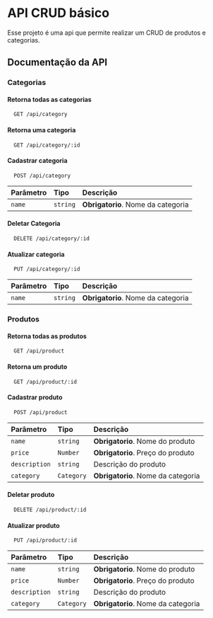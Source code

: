
# API CRUD básico

Esse projeto é uma api que permite realizar um CRUD de produtos e categorias.




## Documentação da API

### Categorias
#### Retorna todas as categorias

```http
  GET /api/category
```

#### Retorna uma categoria

```http
  GET /api/category/:id
```



#### Cadastrar categoria

```http
  POST /api/category 
```

| Parâmetro   | Tipo       | Descrição                                   |
| :---------- | :--------- | :------------------------------------------ |
| `name` | `string` |  **Obrigatorio**. Nome da categoria | 


#### Deletar Categoria

```http
  DELETE /api/category/:id
```

#### Atualizar categoria

```http
  PUT /api/category/:id 
```

| Parâmetro   | Tipo       | Descrição                                   |
| :---------- | :--------- | :------------------------------------------ |
| `name` | `string` |  **Obrigatorio**. Nome da categoria | 


### Produtos
#### Retorna todas as produtos

```http
  GET /api/product
```

#### Retorna um produto

```http
  GET /api/product/:id
```



#### Cadastrar produto

```http
  POST /api/product 
```

| Parâmetro   | Tipo       | Descrição                                   |
| :---------- | :--------- | :------------------------------------------ |
| `name` | `string` |  **Obrigatorio**. Nome do produto | 
| `price` | `Number` |  **Obrigatorio**. Preço do produto | 
| `description` | `string` |  Descrição do produto | 
| `category` | `Category` |  **Obrigatorio**. Nome da categoria | 

#### Deletar produto

```http
  DELETE /api/product/:id
```

#### Atualizar produto

```http
  PUT /api/product/:id 
```

| Parâmetro   | Tipo       | Descrição                                   |
| :---------- | :--------- | :------------------------------------------ |
| `name` | `string` |  **Obrigatorio**. Nome do produto | 
| `price` | `Number` |  **Obrigatorio**. Preço do produto | 
| `description` | `string` |  Descrição do produto | 
| `category` | `Category` |  **Obrigatorio**. Nome da categoria | 

